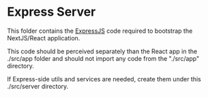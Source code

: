 # Express Server

This folder contains the [ExpressJS](https://expressjs.com/) code required to bootstrap the NextJS/React application.

This code should be perceived separately than the React app in the ./src/app folder and should not import any code from the "./src/app" directory.

If Express-side utils and services are needed, create them under this ./src/server directory.
